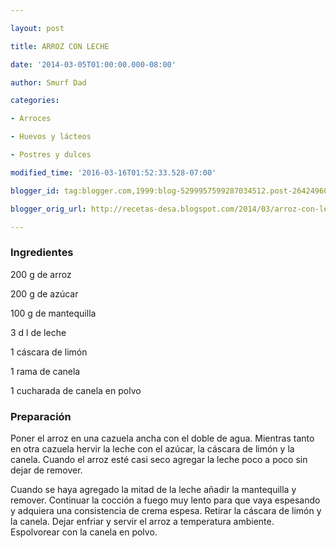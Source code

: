 ```yaml
---

layout: post

title: ARROZ CON LECHE

date: '2014-03-05T01:00:00.000-08:00'

author: Smurf Dad

categories:

- Arroces

- Huevos y lácteos

- Postres y dulces

modified_time: '2016-03-16T01:52:33.528-07:00'

blogger_id: tag:blogger.com,1999:blog-5299957599287034512.post-2642496026608233417

blogger_orig_url: http://recetas-desa.blogspot.com/2014/03/arroz-con-leche.html

---
```


<h3>Ingredientes</h3>

200 g de arroz

200 g de azúcar

100 g de mantequilla

3 d l de leche

1 cáscara de limón

1 rama de canela

1 cucharada de canela en polvo

<h3>Preparación</h3>

Poner el arroz en una cazuela ancha con el doble de agua. Mientras tanto en otra cazuela hervir la leche con el azúcar, la cáscara de limón y la canela. Cuando el arroz esté casi seco agregar la leche poco a poco sin dejar de remover.

Cuando se haya agregado la mitad de la leche añadir la mantequilla y remover. Continuar la cocción a fuego muy lento para que vaya espesando y adquiera una consistencia de crema espesa. Retirar la cáscara de limón y la canela. Dejar enfriar y servir el arroz a temperatura ambiente. Espolvorear con la canela en polvo.